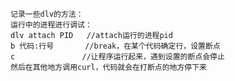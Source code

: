     记录一些dlv的方法：
    运行中的进程进行调试：
    dlv attach PID   //attach运行的进程pid
    b 代码:行号       //break，在某个代码确定行，设置断点
    c               //让程序运行起来，遇到设置的断点会停止
    然后在其他地方调用curl，代码就会在打断点的地方停下来